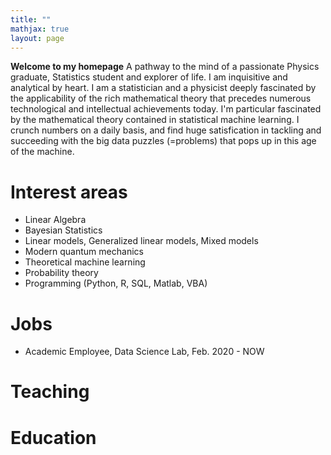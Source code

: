 ```yaml
---
title: ""
mathjax: true
layout: page
---
```

**Welcome to my homepage**
A pathway to the mind of a passionate Physics graduate, Statistics student and explorer of life.
I am inquisitive and analytical by heart. I am a statistician and a physicist
deeply fascinated by the applicability of the rich mathematical theory that precedes numerous technological and intellectual achievements today.
I'm particular fascinated by the mathematical theory contained in statistical machine learning. I crunch numbers on a daily basis,
and find huge satisfication in tackling and succeeding with the big data
puzzles (=problems) that pops up in this age of the machine.

# Interest areas
* Linear Algebra
* Bayesian Statistics
* Linear models, Generalized linear models, Mixed models
* Modern quantum mechanics
* Theoretical machine learning
* Probability theory
* Programming (Python, R, SQL, Matlab, VBA)

# Jobs
* Academic Employee, Data Science Lab, Feb. 2020 - NOW

# Teaching

# Education

